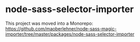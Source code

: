 # node-sass-selector-importer
This project was moved into a Monorepo: https://github.com/maoberlehner/node-sass-magic-importer/tree/master/packages/node-sass-selector-importer

